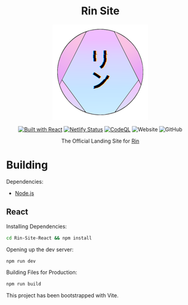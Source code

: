 <div align=center>

# Rin Site

<img src="./Rin-Site-React/src/images/Rin Logo V4 (GitHub).png">

[![Built with React](https://img.shields.io/badge/Built%20With-React-blue?logo=react)](https://reactjs.org/) [![Netlify Status](https://api.netlify.com/api/v1/badges/ec914af8-b447-481c-b83f-f9d6a0759fa6/deploy-status)](https://app.netlify.com/sites/rinbot/deploys) [![CodeQL](https://github.com/No767/Rin-Site/actions/workflows/codeql.yml/badge.svg?branch=master)](https://github.com/No767/Rin-Site/actions/workflows/codeql.yml) ![Website](https://img.shields.io/website?down_color=red&down_message=Offline&label=Website&logo=netlify&up_message=Online&url=https%3A%2F%2Frinbot.live) ![GitHub](https://img.shields.io/github/license/No767/Rin-Site?label=License&logo=github)

The Official Landing Site for [Rin](https://github.com/No767/Rin)

<div align=left>

# Building

Dependencies:

- [Node.js](https://nodejs.org/en/)

## React

Installing Dependencies:

```sh
cd Rin-Site-React && npm install
```

Opening up the dev server:

```sh
npm run dev
```

Building Files for Production:

```sh
npm run build
```

This project has been bootstrapped with Vite. 